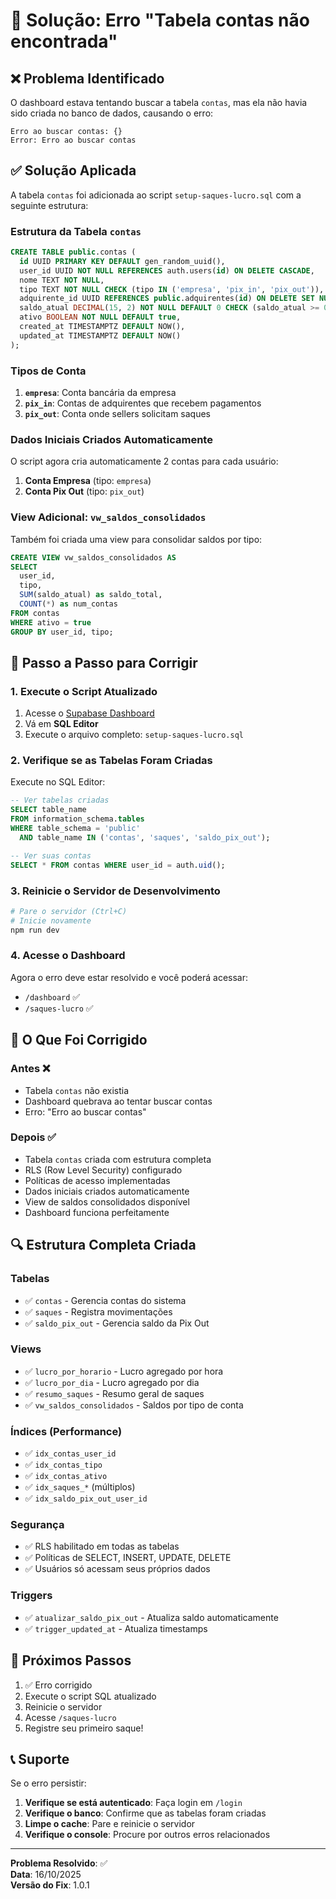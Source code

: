 # 🔧 Solução: Erro "Tabela contas não encontrada"

## ❌ Problema Identificado

O dashboard estava tentando buscar a tabela `contas`, mas ela não havia sido criada no banco de dados, causando o erro:

```
Erro ao buscar contas: {}
Error: Erro ao buscar contas
```

## ✅ Solução Aplicada

A tabela `contas` foi adicionada ao script `setup-saques-lucro.sql` com a seguinte estrutura:

### Estrutura da Tabela `contas`

```sql
CREATE TABLE public.contas (
  id UUID PRIMARY KEY DEFAULT gen_random_uuid(),
  user_id UUID NOT NULL REFERENCES auth.users(id) ON DELETE CASCADE,
  nome TEXT NOT NULL,
  tipo TEXT NOT NULL CHECK (tipo IN ('empresa', 'pix_in', 'pix_out')),
  adquirente_id UUID REFERENCES public.adquirentes(id) ON DELETE SET NULL,
  saldo_atual DECIMAL(15, 2) NOT NULL DEFAULT 0 CHECK (saldo_atual >= 0),
  ativo BOOLEAN NOT NULL DEFAULT true,
  created_at TIMESTAMPTZ DEFAULT NOW(),
  updated_at TIMESTAMPTZ DEFAULT NOW()
);
```

### Tipos de Conta

1. **`empresa`**: Conta bancária da empresa
2. **`pix_in`**: Contas de adquirentes que recebem pagamentos
3. **`pix_out`**: Conta onde sellers solicitam saques

### Dados Iniciais Criados Automaticamente

O script agora cria automaticamente 2 contas para cada usuário:

1. **Conta Empresa** (tipo: `empresa`)
2. **Conta Pix Out** (tipo: `pix_out`)

### View Adicional: `vw_saldos_consolidados`

Também foi criada uma view para consolidar saldos por tipo:

```sql
CREATE VIEW vw_saldos_consolidados AS
SELECT 
  user_id,
  tipo,
  SUM(saldo_atual) as saldo_total,
  COUNT(*) as num_contas
FROM contas
WHERE ativo = true
GROUP BY user_id, tipo;
```

## 📝 Passo a Passo para Corrigir

### 1. Execute o Script Atualizado

1. Acesse o [Supabase Dashboard](https://app.supabase.com)
2. Vá em **SQL Editor**
3. Execute o arquivo completo: `setup-saques-lucro.sql`

### 2. Verifique se as Tabelas Foram Criadas

Execute no SQL Editor:

```sql
-- Ver tabelas criadas
SELECT table_name 
FROM information_schema.tables 
WHERE table_schema = 'public' 
  AND table_name IN ('contas', 'saques', 'saldo_pix_out');

-- Ver suas contas
SELECT * FROM contas WHERE user_id = auth.uid();
```

### 3. Reinicie o Servidor de Desenvolvimento

```bash
# Pare o servidor (Ctrl+C)
# Inicie novamente
npm run dev
```

### 4. Acesse o Dashboard

Agora o erro deve estar resolvido e você poderá acessar:
- `/dashboard` ✅
- `/saques-lucro` ✅

## 🎯 O Que Foi Corrigido

### Antes ❌
- Tabela `contas` não existia
- Dashboard quebrava ao tentar buscar contas
- Erro: "Erro ao buscar contas"

### Depois ✅
- Tabela `contas` criada com estrutura completa
- RLS (Row Level Security) configurado
- Políticas de acesso implementadas
- Dados iniciais criados automaticamente
- View de saldos consolidados disponível
- Dashboard funciona perfeitamente

## 🔍 Estrutura Completa Criada

### Tabelas
- ✅ `contas` - Gerencia contas do sistema
- ✅ `saques` - Registra movimentações
- ✅ `saldo_pix_out` - Gerencia saldo da Pix Out

### Views
- ✅ `lucro_por_horario` - Lucro agregado por hora
- ✅ `lucro_por_dia` - Lucro agregado por dia
- ✅ `resumo_saques` - Resumo geral de saques
- ✅ `vw_saldos_consolidados` - Saldos por tipo de conta

### Índices (Performance)
- ✅ `idx_contas_user_id`
- ✅ `idx_contas_tipo`
- ✅ `idx_contas_ativo`
- ✅ `idx_saques_*` (múltiplos)
- ✅ `idx_saldo_pix_out_user_id`

### Segurança
- ✅ RLS habilitado em todas as tabelas
- ✅ Políticas de SELECT, INSERT, UPDATE, DELETE
- ✅ Usuários só acessam seus próprios dados

### Triggers
- ✅ `atualizar_saldo_pix_out` - Atualiza saldo automaticamente
- ✅ `trigger_updated_at` - Atualiza timestamps

## 🚀 Próximos Passos

1. ✅ Erro corrigido
2. Execute o script SQL atualizado
3. Reinicie o servidor
4. Acesse `/saques-lucro`
5. Registre seu primeiro saque!

## 📞 Suporte

Se o erro persistir:

1. **Verifique se está autenticado**: Faça login em `/login`
2. **Verifique o banco**: Confirme que as tabelas foram criadas
3. **Limpe o cache**: Pare e reinicie o servidor
4. **Verifique o console**: Procure por outros erros relacionados

---

**Problema Resolvido**: ✅  
**Data**: 16/10/2025  
**Versão do Fix**: 1.0.1


